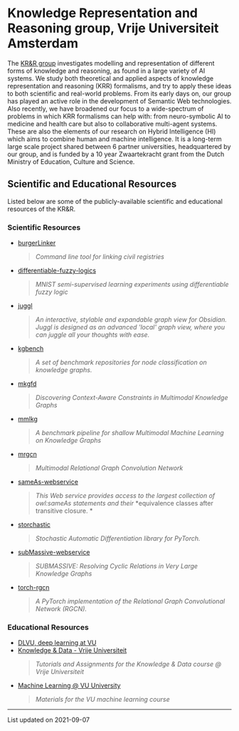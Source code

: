 # Knowledge Representation and Reasoning group, Vrije Universiteit Amsterdam

The [KR&R group](https://krr.cs.vu.nl) investigates modelling and representation of different forms of knowledge and reasoning, as found in a large variety of AI systems. We study both theoretical and applied aspects of knowledge representation and reasoning (KRR) formalisms, and try to apply these ideas to both scientific and real-world problems. From its early days on, our group has played an active role in the development of Semantic Web technologies. Also recently, we have broadened our focus to a wide-spectrum of problems in which KRR formalisms can help with: from neuro-symbolic AI to medicine and health care but also to collaborative multi-agent systems. These are also the elements of our research on Hybrid Intelligence (HI) which aims to combine human and machine intelligence. It is a long-term large scale project shared between 6 partner universities, headquartered by our group, and is funded by a 10 year Zwaartekracht grant from the Dutch Ministry of Education, Culture and Science.

## Scientific and Educational Resources

Listed below are some of the publicly-available scientific and educational resources of the KR&R.

### Scientific Resources

- [burgerLinker](https://github.com/CLARIAH/burgerLinker)
	> *Command line tool for linking civil registries*
- [differentiable-fuzzy-logics](https://github.com/HEmile/differentiable-fuzzy-logics)
	> *MNIST semi-supervised learning experiments using differentiable fuzzy logic*
- [juggl](https://github.com/HEmile/juggl)
	> *An interactive, stylable and expandable graph view for Obsidian. Juggl is designed as an advanced 'local'*
	  *graph view, where you can juggle all your thoughts with ease.*
- [kgbench](https://github.com/pbloem/kgbench)
	> *A set of benchmark repositories for node classification on knowledge graphs.*
- [mkgfd](https://github.com/wxwilcke/mkgfd)
	> *Discovering Context-Aware Constraints in Multimodal Knowledge Graphs*
- [mmlkg](https://github.com/wxwilcke/mmlkg)
	> *A benchmark pipeline for shallow Multimodal Machine Learning on Knowledge Graphs*
- [mrgcn](https://github.com/wxwilcke/mrgcn)
	> *Multimodal Relational Graph Convolution Network*
- [sameAs-webservice](https://github.com/raadjoe/sameAs-webservice)
	> *This Web service provides access to the largest collection of owl:sameAs statements and their*
	  *equivalence classes after transitive closure. *
- [storchastic](https://github.com/HEmile/storchastic)
	> *Stochastic Automatic Differentiation library for PyTorch.*
- [subMassive-webservice](https://github.com/raadjoe/subMassive-webservice)
	> *SUBMASSIVE: Resolving Cyclic Relations in Very Large Knowledge Graphs*
- [torch-rgcn](https://github.com/thiviyanT/torch-rgcn)
	> *A PyTorch implementation of the Relational Graph Convolutional Network (RGCN).*


### Educational Resources

- [DLVU, deep learning at VU](https://github.com/dlvu)
- [Knowledge & Data - Vrije Universiteit](https://github.com/ucds-vu/knowledge-data-vu)
	> *Tutorials and Assignments for the Knowledge & Data course @ Vrije Universiteit*
- [Machine Learning @ VU University](https://github.com/mlvu)
	> *Materials for the VU machine learning course*




---
List updated on 2021-09-07
